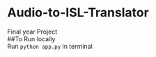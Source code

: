 # Audio-to-ISL-Translator
Final year Project<br>
##To Run locally<br>
Run `python app.py` in terminal
